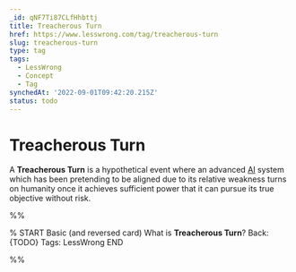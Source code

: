 ```yaml
---
_id: qNF7Ti87CLfHhbttj
title: Treacherous Turn
href: https://www.lesswrong.com/tag/treacherous-turn
slug: treacherous-turn
type: tag
tags:
  - LessWrong
  - Concept
  - Tag
synchedAt: '2022-09-01T09:42:20.215Z'
status: todo
---
```


# Treacherous Turn

A **Treacherous Turn** is a hypothetical event where an advanced [AI](AI.md) system which has been pretending to be aligned due to its relative weakness turns on humanity once it achieves sufficient power that it can pursue its true objective without risk.


%%

% START
Basic (and reversed card)
What is **Treacherous Turn**?
Back: {TODO}
Tags: LessWrong
END
<!--ID: 1663157031055-->


%%
	
